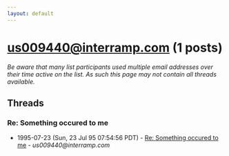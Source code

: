 ```yaml
---
layout: default
---
```


# us009440@interramp.com (1 posts)

_Be aware that many list participants used multiple email addresses over their time active on the list. As such this page may not contain all threads available._

## Threads

### Re: Something occured to me
+ 1995-07-23 (Sun, 23 Jul 95 07:54:56 PDT) - [Re: Something occured to me](/archive/1995/07/61c14292b5da50a09031165a0771c2459257c5360bbe68da56ce4ef16494da4a) - _us009440@interramp.com_

